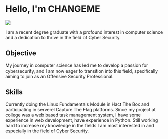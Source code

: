 # Hello, I'm CHANGEME
<a href="https://www.linkedin.com/in/jovin-verghese-a2364b357/"><img src="https://img.shields.io/badge/-LinkedIn-0072b1?&style=for-the-badge&logo=linkedin&logoColor=white" /></a>

I am a recent degree graduate with a profound interest in computer science and a dedication to thrive in the field of Cyber Security.

## Objective

My journey in computer science has led me to develop a passion for cybersecurity, and I am now eager to transition into this field, specifically aiming to join as an Offensive Security Professional.

## Skills

Currently doing the Linux Fundamentals Module in Hact The Box and participating in serverel Capture The Flag platforms. Since my project at college was a web based task management system, I have some experience in web development, have experience in Python. Still working hard to increase my knowledge in the fields I am most interested in and especially in the field of Cyber Security.
